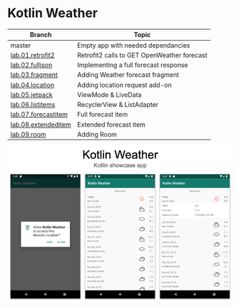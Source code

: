 # Kotlin Weather

Branch | Topic
------------------- | -------------
master | Empty app with needed dependancies
[lab.01.retrofit2](https://github.com/gilzhaiek/kotlin-weather/tree/lab.01.retrofit2) | Retrofit2 calls to GET OpenWeather forecast
[lab.02.fulljson](https://github.com/gilzhaiek/kotlin-weather/tree/lab.02.fulljson) | Implementing a full forecast response
[lab.03.fragment](https://github.com/gilzhaiek/kotlin-weather/tree/lab.03.fragment) | Adding Weather forecast fragment
[lab.04.location](https://github.com/gilzhaiek/kotlin-weather/tree/lab.04.location) | Adding location request add-on
[lab.05.jetpack](https://github.com/gilzhaiek/kotlin-weather/tree/lab.05.jetpack) | ViewMode & LiveData
[lab.06.listitems](https://github.com/gilzhaiek/kotlin-weather/tree/lab.06.listitems) | RecyclerView & ListAdapter
[lab.07.forecastitem](https://github.com/gilzhaiek/kotlin-weather/tree/lab.07.forecastitem) | Full forecast item
[lab.08.extendeditem](https://github.com/gilzhaiek/kotlin-weather/tree/lab.08.extendeditem) | Extended forecast item
[lab.09.room](https://github.com/gilzhaiek/kotlin-weather/tree/lab.09.room) | Adding Room
  
![App](https://github.com/gilzhaiek/kotlin-weather/blob/master/assets/app.png?raw=true)


